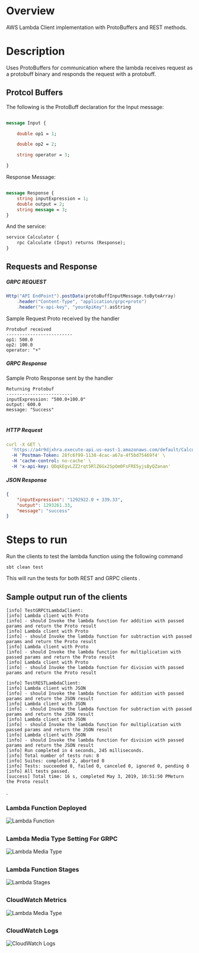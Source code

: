 # Overview

AWS Lambda Client implementation with ProtoBuffers and REST methods.
 
 
# Description

Uses ProtoBuffers for communication where the lambda receives request as a protobuff
binary and responds the request with a protobuff.


## Protcol Buffers

The following is the ProtoBuff declaration for the Input message:

```proto

message Input {

    double op1 = 1;

    double op2 = 2;

    string operator = 3;

}
```

Response Message:

```proto

message Response {
    string inputExpression = 1;
    double output = 2;
    string message = 3;
}
```

And the service:

```proto
service Calculator {
    rpc Calculate (Input) returns (Response);
}
```

## Requests and Response


##### GRPC REQUEST 

```scala
Http("API EndPoint").postData(protoBuffInputMessage.toByteArray)
    .header("Content-Type", "application/grpc+proto")
    .header("x-api-key", "yourApiKey").asString
```

Sample Request Proto received by the handler

```
Protobuf received
-------------------------
op1: 500.0
op2: 100.0
operator: "+"
```

##### GRPC Response

Sample Proto Response sent by the handler

```
Returning Protobuf
-------------------------
inputExpression: "500.0+100.0"
output: 600.0
message: "Success"
```

#

##### HTTP Request

```yaml
curl -X GET \
  'https://a4r9djxhra.execute-api.us-east-1.amazonaws.com/default/CalculatorLambda?op1=1292922&op2=339.33&operator=%2B' \
  -H 'Postman-Token: 28fc6f99-1138-4cac-a67a-4f5bd75469f4' \
  -H 'cache-control: no-cache' \
  -H 'x-api-key: QDqkEgvLZZ2rqt5RlZ6Gx2SpOm0FsFRE5yjsByQZanan'
```

##### JSON Response 

```json
{
    "inputExpression": "1292922.0 + 339.33",
    "output": 1293261.33,
    "message": "success"
}
```



# Steps to run

Run the clients to test the lambda function using the following command

```sbtshell
sbt clean test
```

This will run the tests for both REST and GRPC clients .

## Sample output run of the clients 
```$xslt
[info] TestGRPCtLambdaClient:
[info] Lambda client with Proto
[info] - should Invoke the lambda function for addition with passed params and return the Proto result
[info] Lambda client with Proto
[info] - should Invoke the lambda function for subtraction with passed params and return the Proto result
[info] Lambda client with Proto
[info] - should Invoke the lambda function for multiplication with passed params and return the Proto result
[info] Lambda client with Proto
[info] - should Invoke the lambda function for division with passed params and return the Proto result

[info] TestRESTLambdaClient:
[info] Lambda client with JSON
[info] - should Invoke the lambda function for addition with passed params and return the JSON result
[info] Lambda client with JSON
[info] - should Invoke the lambda function for subtraction with passed params and return the JSON result
[info] Lambda client with JSON
[info] - should Invoke the lambda function for multiplication with passed params and return the JSON result
[info] Lambda client with JSON
[info] - should Invoke the lambda function for division with passed params and return the JSON result
[info] Run completed in 4 seconds, 245 milliseconds.
[info] Total number of tests run: 8
[info] Suites: completed 2, aborted 0
[info] Tests: succeeded 8, failed 0, canceled 0, ignored 0, pending 0
[info] All tests passed.
[success] Total time: 16 s, completed May 3, 2019, 10:51:50 PMeturn the Proto result
```
.

### Lambda Function Deployed

![Lambda Function](ScreenShots/LambdaFunction.png)

##

### Lambda Media Type Setting For GRPC

![Lambda Media Type](ScreenShots/LambdaMediaType.png)

##

### Lambda Function Stages

![Lambda Stages](ScreenShots/LambdaStages.png)

##

### CloudWatch Metrics

![Lambda Media Type](ScreenShots/LamdaCloudWatchMetrics.png)

##

### CloudWatch Logs

![CloudWatch Logs](ScreenShots/CloudwatchLogs.png)

##
